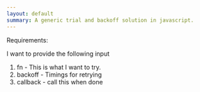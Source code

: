 ```yaml
---
layout: default
summary: A generic trial and backoff solution in javascript. 
---
```


Requirements:

I want to provide the following input

1. fn - This is what I want to try.
2. backoff - Timings for retrying
3. callback - call this when done



